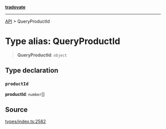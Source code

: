 [**tradovate**](../README.md)

***

[API](../API.md) > QueryProductId

# Type alias: QueryProductId

> **QueryProductId**: `object`

## Type declaration

### `productId`

**productId**: `number`[]

## Source

[types/index.ts:2582](https://github.com/cgilly2fast/tradovate-typescript/blob/b1caea5/src/types/index.ts#L2582)
